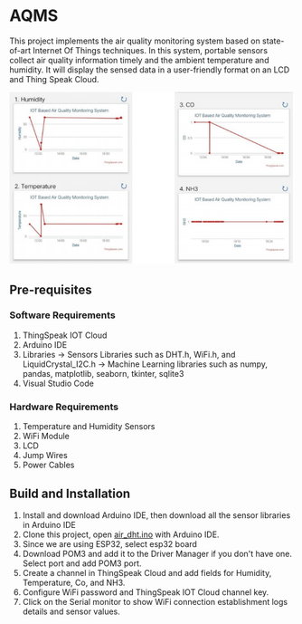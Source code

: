 # AQMS

This project implements the air quality monitoring system based on state-of-art Internet Of Things techniques. In this system, portable sensors collect air quality information timely and the ambient temperature and humidity. It will display the sensed data in a user-friendly format on an LCD and Thing Speak Cloud.

<p align="center">
  <img src="https://github.com/Jasmine-maryj/AQMS/blob/main/images/iot.jpg" width="600" alt="iot-output-matrix">
</p>

## Pre-requisites 

### Software Requirements
  1. ThingSpeak IOT Cloud
  2. Arduino IDE
  3. Libraries
     -> Sensors Libraries such as DHT.h, WiFi.h, and LiquidCrystal_I2C.h
     -> Machine Learning libraries such as numpy, pandas, matplotlib, seaborn, tkinter, sqlite3
  4. Visual Studio Code

### Hardware Requirements
  1. Temperature and Humidity Sensors
  2. WiFi Module
  3. LCD
  4. Jump Wires
  5. Power Cables

## Build and Installation
1. Install and download Arduino IDE, then download all the sensor libraries in Arduino IDE
2. Clone this project, open [air_dht.ino](https://github.com/Jasmine-maryj/AQMS/blob/main/aqms-iot/air_dht/air_dht.ino) with Arduino IDE.
3. Since we are using ESP32, select esp32 board
4. Download POM3 and add it to the Driver Manager if you don't have one. Select port and add POM3 port.
5. Create a channel in ThingSpeak Cloud and add fields for Humidity, Temperature, Co, and NH3.
6. Configure WiFi password and ThingSpeak IOT Cloud channel key.
7. Click on the Serial monitor to show  WiFi connection establishment logs details and sensor values.
